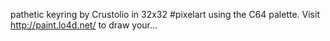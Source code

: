 pathetic keyring by Crustolio in 32x32 #pixelart using the C64 palette. Visit http://paint.lo4d.net/ to draw your… 